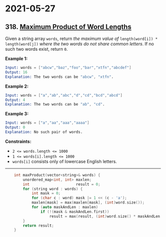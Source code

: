 # 2021-05-27

## 318. [Maximum Product of Word Lengths](https://leetcode.com/problems/maximum-product-of-word-lengths/)

Given a string array `words`, return *the maximum value of* `length(word[i]) * length(word[j])` *where the two words do not share common letters*. If no such two words exist, return `0`.

**Example 1:**

```s
Input: words = ["abcw","baz","foo","bar","xtfn","abcdef"]
Output: 16
Explanation: The two words can be "abcw", "xtfn".
```

**Example 2:**

```s
Input: words = ["a","ab","abc","d","cd","bcd","abcd"]
Output: 4
Explanation: The two words can be "ab", "cd".
```

**Example 3:**

```s
Input: words = ["a","aa","aaa","aaaa"]
Output: 0
Explanation: No such pair of words.
```

**Constraints:**

- `2 <= words.length <= 1000`
- `1 <= words[i].length <= 1000`
- `words[i]` consists only of lowercase English letters.

---

```c++
    int maxProduct(vector<string>& words) {
        unordered_map<int, int> maxlen;
        int                     result = 0;
        for (string word : words) {
            int mask = 0;
            for (char c : word) mask |= 1 << (c - 'a');
            maxlen[mask] = max(maxlen[mask], (int)word.size());
            for (auto maskAndLen : maxlen)
                if (!(mask & maskAndLen.first))
                    result = max(result, (int)word.size() * maskAndLen.second);
        }
        return result;
    }
```
